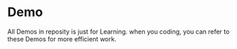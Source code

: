 # Demo
All Demos in reposity is just for Learning.  when you coding, you can refer to these Demos for more efficient work.

